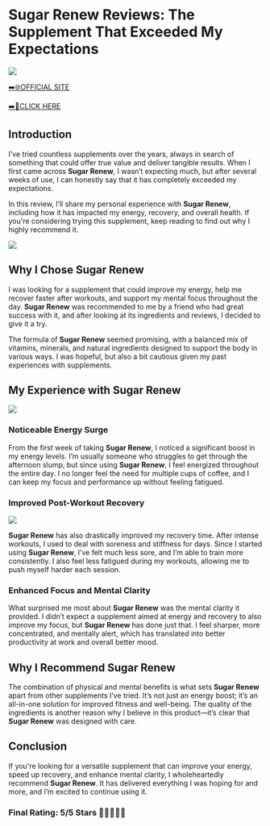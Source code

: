 # **Sugar Renew Reviews**: The Supplement That Exceeded My Expectations

[![](https://static.vecteezy.com/system/resources/thumbnails/019/896/014/small/buy-now-gradient-button-with-cart-symbol-buy-now-illustration-png.png)](https://edetoop.top/lander/sugarpreland-1/sugarrenew.html) 

[➡️🌐OFFICIAL SITE](https://edetoop.top/lander/sugarpreland-1/sugarrenew.html) 

[➡️🔗CLICK HERE](https://edetoop.top/lander/sugarpreland-1/sugarrenew.html) 


## Introduction

I’ve tried countless supplements over the years, always in search of something that could offer true value and deliver tangible results. When I first came across **Sugar Renew**, I wasn’t expecting much, but after several weeks of use, I can honestly say that it has completely exceeded my expectations.

In this review, I’ll share my personal experience with **Sugar Renew**, including how it has impacted my energy, recovery, and overall health. If you're considering trying this supplement, keep reading to find out why I highly recommend it.

[![](https://wallpapers.com/images/hd/red-order-now-button-udg4jcj4arvn8b0n-2.png)](https://edetoop.top/lander/sugarpreland-1/sugarrenew.html)  

## Why I Chose **Sugar Renew**

I was looking for a supplement that could improve my energy, help me recover faster after workouts, and support my mental focus throughout the day. **Sugar Renew** was recommended to me by a friend who had great success with it, and after looking at its ingredients and reviews, I decided to give it a try.

The formula of **Sugar Renew** seemed promising, with a balanced mix of vitamins, minerals, and natural ingredients designed to support the body in various ways. I was hopeful, but also a bit cautious given my past experiences with supplements.

## My Experience with **Sugar Renew**

[![](https://static.vecteezy.com/system/resources/thumbnails/019/896/014/small/buy-now-gradient-button-with-cart-symbol-buy-now-illustration-png.png)](https://edetoop.top/lander/sugarpreland-1/sugarrenew.html)

### Noticeable Energy Surge

From the first week of taking **Sugar Renew**, I noticed a significant boost in my energy levels. I’m usually someone who struggles to get through the afternoon slump, but since using **Sugar Renew**, I feel energized throughout the entire day. I no longer feel the need for multiple cups of coffee, and I can keep my focus and performance up without feeling fatigued.

### Improved Post-Workout Recovery

[![](https://wallpapers.com/images/hd/red-order-now-button-udg4jcj4arvn8b0n-2.png)](https://edetoop.top/lander/sugarpreland-1/sugarrenew.html)  

**Sugar Renew** has also drastically improved my recovery time. After intense workouts, I used to deal with soreness and stiffness for days. Since I started using **Sugar Renew**, I’ve felt much less sore, and I’m able to train more consistently. I also feel less fatigued during my workouts, allowing me to push myself harder each session.

### Enhanced Focus and Mental Clarity

What surprised me most about **Sugar Renew** was the mental clarity it provided. I didn’t expect a supplement aimed at energy and recovery to also improve my focus, but **Sugar Renew** has done just that. I feel sharper, more concentrated, and mentally alert, which has translated into better productivity at work and overall better mood.

## Why I Recommend **Sugar Renew**

The combination of physical and mental benefits is what sets **Sugar Renew** apart from other supplements I’ve tried. It’s not just an energy boost; it’s an all-in-one solution for improved fitness and well-being. The quality of the ingredients is another reason why I believe in this product—it’s clear that **Sugar Renew** was designed with care.

## Conclusion

If you're looking for a versatile supplement that can improve your energy, speed up recovery, and enhance mental clarity, I wholeheartedly recommend **Sugar Renew**. It has delivered everything I was hoping for and more, and I’m excited to continue using it.

### Final Rating: 5/5 Stars 🌟🌟🌟🌟🌟
